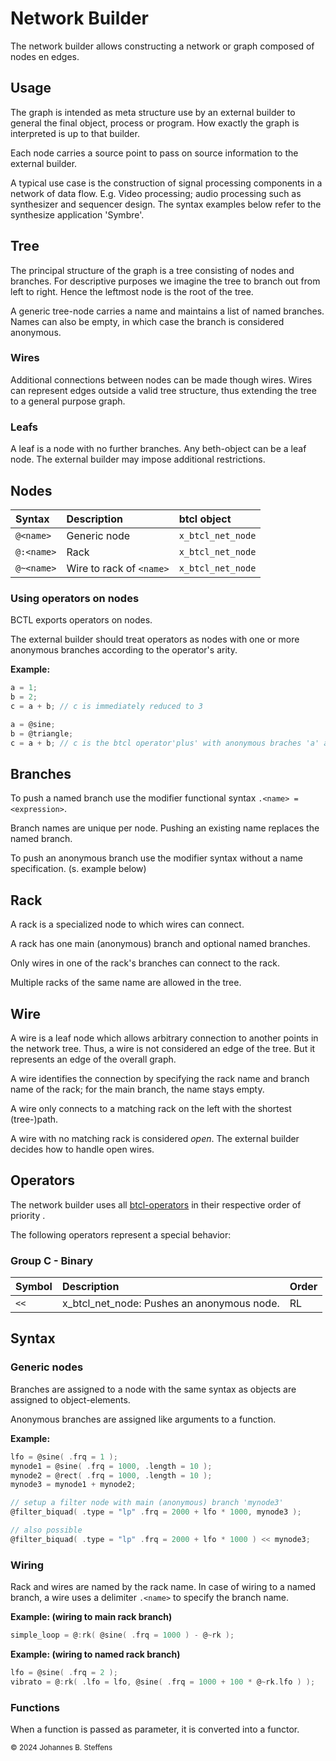 # Network Builder
The network builder allows constructing a network or graph composed of nodes en edges. 

## Usage
The graph is intended as meta structure use by an external builder to general the final object, process or program. How exactly the graph is interpreted is up to that builder.

Each node carries a source point to pass on source information to the external builder.

A typical use case is the construction of signal processing components in a network of data flow. E.g. Video processing; audio processing such as synthesizer and sequencer design. The syntax examples below refer to the synthesize application 'Symbre'.

## Tree
The principal structure of the graph is a tree consisting of nodes and branches. For descriptive purposes we imagine the tree to branch out from left to right. Hence the leftmost node is the root of the tree.

A generic tree-node carries a name and maintains a list of named branches. Names can also be empty, in which case the branch is considered anonymous. 

### Wires
Additional connections between nodes can be made though wires. Wires can represent edges outside a valid tree structure, thus extending the tree to a general purpose graph.

### Leafs
A leaf is a node with no further branches. Any beth-object can be a leaf node. The external builder may impose additional restrictions.

## Nodes

|Syntax|Description|btcl object|
|:---|:---|:---|
|```@<name>```|Generic node|```x_btcl_net_node```|
|```@:<name>```|Rack|```x_btcl_net_node```|
|```@~<name>```|Wire to rack of ```<name>```|```x_btcl_net_node```|

### Using operators on nodes

BCTL exports operators on nodes. 

The external builder should treat operators as nodes with one or more anonymous branches according to the operator's arity.

**Example:**

```C
a = 1;
b = 2;
c = a + b; // c is immediately reduced to 3

a = @sine;
b = @triangle;
c = a + b; // c is the btcl operator'plus' with anonymous braches 'a' and 'b';

```

## Branches

To push a named branch use the modifier functional syntax ```.<name> = <expression>```.

Branch names are unique per node. Pushing an existing name replaces the named branch.

To push an anonymous branch use the modifier syntax without a name specification. (s. example below)

## Rack

A rack is a specialized node to which wires can connect.

A rack has one main (anonymous) branch and optional named branches.

Only wires in one of the rack's branches can connect to the rack.

Multiple racks of the same name are allowed in the tree.

## Wire

A wire is a leaf node which allows arbitrary connection to another points in the network tree. Thus, a wire is not considered an edge of the tree. But it represents an edge of the overall graph.

A wire identifies the connection by specifying the rack name and branch name of the rack; for the main branch, the name stays empty.

A wire only connects to a matching rack on the left with the shortest (tree-)path. 

A wire with no matching rack is considered *open*. The external builder decides how to handle open wires.

## Operators

The network builder uses all [btcl-operators](btcl.md#operators) in their respective order of priority . 

The following operators represent a special behavior:

### Group C - Binary

| Symbol   | Description                                | Order |
| :------- | :----------------------------------------- | ----- |
| ```<<``` | x_btcl_net_node: Pushes an anonymous node. | RL    |


## Syntax

### Generic nodes

Branches are assigned to a node with the same syntax as objects are assigned to object-elements.

Anonymous branches are assigned like arguments to a function.

**Example:**

```C
lfo = @sine( .frq = 1 );
mynode1 = @sine( .frq = 1000, .length = 10 );
mynode2 = @rect( .frq = 1000, .length = 10 );
mynode3 = mynode1 + mynode2;

// setup a filter node with main (anonymous) branch 'mynode3'
@filter_biquad( .type = "lp" .frq = 2000 + lfo * 1000, mynode3 );

// also possible
@filter_biquad( .type = "lp" .frq = 2000 + lfo * 1000 ) << mynode3;
```

### Wiring
Rack and wires are named by the rack name. In case of wiring to a named branch, a wire uses a delimiter ```.<name>``` to specify the branch name.

**Example: (wiring to main rack branch)**

```C
simple_loop = @:rk( @sine( .frq = 1000 ) - @~rk );
```

**Example: (wiring to named rack branch)**

```C
lfo = @sine( .frq = 2 );
vibrato = @:rk( .lfo = lfo, @sine( .frq = 1000 + 100 * @~rk.lfo ) );
```
### Functions
When a function is passed as parameter, it is converted into a functor.

<sub>&copy; 2024 Johannes B. Steffens</sub>